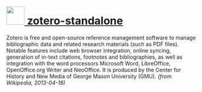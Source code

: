 # [<img src="https://cdn.rawgit.com/chocolatey/chocolatey-coreteampackages/430b7ebac494468d32c2c20e362a01321a483642/icons/zotero-standalone.png" height="48" width="48" /> zotero-standalone](https://chocolatey.org/packages/zotero-standalone)

Zotero is free and open-source reference management software to manage bibliographic data and related research materials (such as PDF files). Notable features include web browser integration, online syncing, generation of in-text citations, footnotes and bibliographies, as well as integration with the word processors Microsoft Word, LibreOffice, OpenOffice.org Writer and NeoOffice. It is produced by the Center for History and New Media of George Mason University (GMU). *(from Wikipedia, 2013-04-18)*
